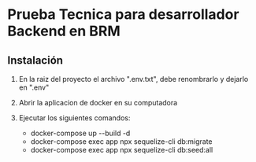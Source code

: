 # Prueba Tecnica para desarrollador Backend en BRM

##  Instalación

 1. En la raiz del proyecto el archivo ".env.txt", debe renombrarlo y dejarlo en ".env"

 2. Abrir la aplicacion de docker en su computadora

 3. Ejecutar los siguientes comandos:

    - docker-compose up --build -d
    - docker-compose exec app npx sequelize-cli db:migrate 
    - docker-compose exec app npx sequelize-cli db:seed:all   
